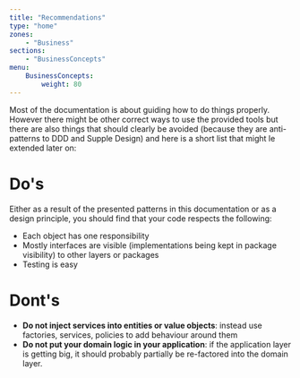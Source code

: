 ```yaml
---
title: "Recommendations"
type: "home"
zones:
    - "Business"
sections:
    - "BusinessConcepts"
menu:
    BusinessConcepts:
        weight: 80
---
```


Most of the documentation is about guiding how to do things properly. However there might be other correct ways to use
the provided tools but there are also things that should clearly be avoided (because they are anti-patterns to DDD and
Supple Design) and here is a short list that might le extended later on:

# Do's

Either as a result of the presented patterns in this documentation or as a design principle, you should find that your code respects the following:

- Each object has one responsibility
- Mostly interfaces are visible (implementations being kept in package visibility) to other layers or packages
- Testing is easy

# Dont's

- **Do not inject services into entities or value objects**: instead use factories, services, policies to add behaviour around them
- **Do not put your domain logic in your application**: if the application layer is getting big, it should probably partially be re-factored into the domain layer.
